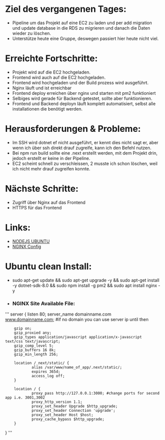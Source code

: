 # Ziel des vergangenen Tages:
- Pipeline um das Projekt auf eine EC2 zu laden und per add migration und update database in die RDS zu migrieren und danach die Daten wieder zu löschen.
- Unterstütze heute eine Gruppe, deswegen passiert hier heute nicht viel.

# Erreichte Fortschritte:
- Projekt wird auf die EC2 hochgeladen.
- Frontend wird auch auf die EC2 hochgeladen.
- Frontend wird hochgeladen und der Build prozess wird ausgeführt.
- Nginx läuft und ist erreichbar
- Frontend deploy erreichen über nginx und starten mit pm2 funktioniert
- Selbiges wird gerade für Backend getestet, sollte aber funktionieren.
- Frontend und Backend deployn läuft komplett automatisiert, selbst alle installationen die benötigt werden.

# Herausforderungen & Probleme:
- Im SSH wird dotnet ef nicht ausgeführt, er kennt dies nicht sagt er, aber wenn ich über ssh direkt drauf zugreife, kann ich den Befehl nutzen.
- Bei npm run build sollte eine .next erstellt werden, mit dem Projekt drin, jedoch erstellt er keine in der Pipeline.
- EC2 scheint schnell zu verschleissen, 2 musste ich schon löschen, weil ich nicht mehr drauf zugreifen konnte.

# Nächste Schritte:
- Zugriff über Nginx auf das Frontend
- HTTPS für das Frontend

# Links:
- [NODEJS UBUNTU](https://www.digitalocean.com/community/tutorials/how-to-install-node-js-on-ubuntu-22-04)
- [NGINX Config](https://gist.github.com/oelbaga/5019647715e68815c602ff05cff2416e#file-ubuntu-nextjs-nginx-config-file)

# Ubuntu clean Install:
- sudo apt-get update && sudo apt-get upgrade -y && sudo apt-get install -y dotnet-sdk-8.0 && sudo npm install -g pm2 && sudo apt install nginx -y

- ### NGINX Site Available File:
'''
server {
        listen 80;
        server_name domainname.com www.domainname.com; #if no domain you can use server ip until then

        gzip on;
        gzip_proxied any;
        gzip_types application/javascript application/x-javascript text/css text/javascript;
        gzip_comp_level 5;
        gzip_buffers 16 8k;
        gzip_min_length 256;

        location /_next/static/ {
                alias /var/www/name_of_app/.next/static/;
                expires 365d;
                access_log off;
        }

        location / {
                proxy_pass http://127.0.0.1:3000; #change ports for second app i.e. 3001,3002
                proxy_http_version 1.1;
                proxy_set_header Upgrade $http_upgrade;
                proxy_set_header Connection 'upgrade';
                proxy_set_header Host $host;
                proxy_cache_bypass $http_upgrade;
        }
}
'''